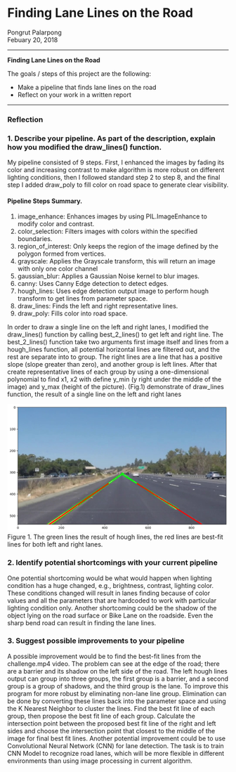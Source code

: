 # **Finding Lane Lines on the Road** 

Pongrut Palarpong  
Febuary 20, 2018

---

**Finding Lane Lines on the Road**

The goals / steps of this project are the following:
* Make a pipeline that finds lane lines on the road
* Reflect on your work in a written report


[//]: # (Image References)

[image1]: ./examples/grayscale.jpg "Grayscale"

---

### Reflection

### 1. Describe your pipeline. As part of the description, explain how you modified the draw_lines() function.

My pipeline consisted of 9 steps. First, I enhanced the images by fading its color and increasing contrast to make algorithm is more robust on different lighting conditions, then I followed standard step 2 to step 8, and the final step I added draw_poly to fill color on road space to generate clear visibility.

#### Pipeline Steps Summary.
1. image_enhance: Enhances images by using PIL.ImageEnhance to modify color and contrast.
2. color_selection: Filters images with colors within the specified boundaries.
3. region_of_interest: Only keeps the region of the image defined by the polygon formed from vertices.
4. grayscale: Applies the Grayscale transform, this will return an image with only one color channel
5. gaussian_blur: Applies a Gaussian Noise kernel to blur images.
6. canny: Uses Canny Edge detection to detect edges.
7. hough_lines: Uses edge detection output image to perform hough transform to get lines from parameter space.
8. draw_lines: Finds the left and right representative lines.
9. draw_poly: Fills color into road space.

In order to draw a single line on the left and right lanes, I modified the draw_lines() function by calling best_2_lines() to get left and right line. The best_2_lines() function take two arguments first image itself and lines from a hough_lines function, all potential horizontal lines are filtered out, and the rest are separate into to group. The right lines are a line that has a positive slope (slope greater than zero), and another group is left lines. After that create representative lines of each group by using a one-dimensional polynomial to find x1, x2 with define y_min (y right under the middle of the image) and y_max (height of the picture). (Fig.1) demonstrate of draw_lines function, the result of a single line on the left and right lanes

![proposed best fit lines](best_fit_lines_demo.jpg)
Figure 1. The green lines the result of hough lines, the red lines are best-fit lines for both left and right lanes.


### 2. Identify potential shortcomings with your current pipeline

One potential shortcoming would be what would happen when lighting condition has a huge changed, e.g., brightness, contrast, lighting color. These conditions changed will result in lanes finding because of color values and all the parameters that are hardcoded to work with particular lighting condition only. Another shortcoming could be the shadow of the object lying on the road surface or Bike Lane on the roadside. Even the sharp bend road can result in finding the lane lines.



### 3. Suggest possible improvements to your pipeline

A possible improvement would be to find the best-fit lines from the challenge.mp4 video. The problem can see at the edge of the road; there are a barrier and its shadow on the left side of the road. The left hough lines output can group into three groups, the first group is a barrier, and a second group is a group of shadows, and the third group is the lane. To improve this program for more robust by eliminating non-lane line group. Elimination can be done by converting these lines back into the parameter space and using the K Nearest Neighbor to cluster the lines. Find the best fit line of each group, then propose the best fit line of each group. Calculate the intersection point between the proposed best fit line of the right and left sides and choose the intersection point that closest to the middle of the image for final best fit lines. Another potential improvement could be to use Convolutional Neural Network (CNN) for lane detection. The task is to train CNN Model to recognize road lanes, which will be more flexible in different environments than using image processing in current algorithm.
